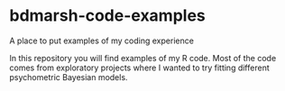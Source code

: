 # bdmarsh-code-examples
A place to put examples of my coding experience

In this repository you will find examples of my R code. Most of the code comes from exploratory projects where I wanted to try fitting different psychometric Bayesian models.
